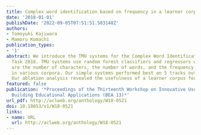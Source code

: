```yaml
---
title: Complex word identification based on frequency in a learner corpus
date: '2018-01-01'
publishDate: '2022-09-05T07:51:51.503148Z'
authors:
- Tomoyuki Kajiwara
- Mamoru Komachi
publication_types:
- '1'
abstract: We introduce the TMU systems for the Complex Word Identification (CWI) Shared
  Task 2018. TMU systems use random forest classifiers and regressors whose features
  are the number of characters, the number of words, and the frequency of target words
  in various corpora. Our simple systems performed best on 5 tracks out of 12 tracks.
  Our ablation analysis revealed the usefulness of a learner corpus for CWI task.
featured: false
publication: '*Proceedings of the Thirteenth Workshop on Innovative Use of NLP for
  Building Educational Applications (BEA 13)*'
url_pdf: http://aclweb.org/anthology/W18-0521
doi: 10.18653/v1/W18-0521
links:
- name: URL
  url: http://aclweb.org/anthology/W18-0521
---
```


